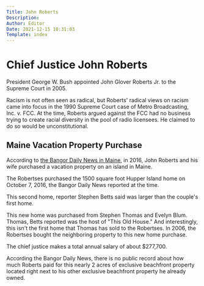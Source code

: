 ```yaml
---
Title: John Roberts
Description: 
Author: Editor
Date: 2021-12-15 10:31:03
Template: index
---
```

# Chief Justice John Roberts
President George W. Bush appointed John Glover Roberts Jr. to the Supreme Court in 2005.

Racism is not often seen as radical, but Roberts' radical views on racism came into focus in the 1990 Supreme Court case of Metro Broadcasting, Inc. v. FCC. At the time, Roberts argued against the FCC had no business trying to create racial diversity in the pool of radio licensees. He claimed to do so would be unconstitutional. 

## Maine Vacation Property Purchase

According to [the Bangor Daily News in Maine](https://bangordailynews.com/2016/10/24/news/us-supreme-court-chief-justice-john-roberts-buys-home-on-maine-island/), in 2016, John Roberts and his wife purchased a vacation property on an island in Maine.

The Robertses purchased the 1500 square foot Hupper Island home on October 7, 2016, the Bangor Daily News reported at the time. 

This second home, reporter Stephen Betts said was larger than the couple's first home. 

This new home was purchased from Stephen Thomas and Evelyn Blum. Thomas, Betts reported was the host of "This Old House." And interestingly, this isn't the first home that Thomas has sold to the Robertses. In 2006, the Robertses bought the neighboring property to this new home purchase.

The chief justice makes a total annual salary of about $277,700.

According the Bangor Daily News, there is no public record about how much Roberts paid for this nearly 2 acres of exclusive beachfront property located right next to his other exclusive beachfront property he already owned.